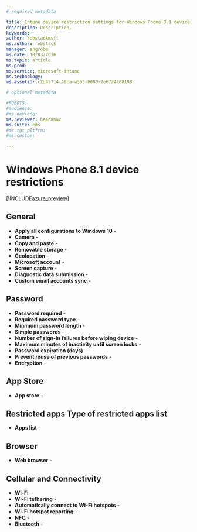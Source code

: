```yaml
---
# required metadata

title: Intune device restriction settings for Windows Phone 8.1 devices | Microsoft Docs
description: Description.
keywords:
author: robstackmsft
ms.author: robstack
manager: angrobe
ms.date: 10/03/2016
ms.topic: article
ms.prod:
ms.service: microsoft-intune
ms.technology:
ms.assetid: c2d42714-49ca-43b3-b080-2e67a4268198

# optional metadata

#ROBOTS:
#audience:
#ms.devlang:
ms.reviewer: heenamac
ms.suite: ems
#ms.tgt_pltfrm:
#ms.custom:

---
```


# Windows Phone 8.1 device restrictions

[!INCLUDE[azure_preview](../includes/azure_preview.md)]

## General	
- 	**Apply all configurations to Windows 10** - 	
- 	**Camera** - 	
- 	**Copy and paste** - 	
- 	**Removable storage** - 	
- 	**Geolocation** - 	
- 	**Microsoft account** - 	
- 	**Screen capture** - 	
- 	**Diagnostic data submission** - 	
- 	**Custom email accounts sync** - 	
## Password
- 	**Password required** - 	
- 	**Required password type** - 	
- 	**Minimum password length** - 	
- 	**Simple passwords** - 	
- 	**Number of sign-in failures before wiping device** - 	
- 	**Maximum minutes of inactivity until screen locks** - 	
- 	**Password expiration (days)** - 	
- 	**Prevent reuse of previous passwords** - 	
- 	**Encryption** - 	
## App Store
- 	**App store** - 	
## Restricted apps	Type of restricted apps list	
- 	**Apps list** - 	
## Browser
- 	**Web browser** - 	
## Cellular and Connectivity	
- 	**Wi-Fi** - 
- 	**Wi-Fi tethering** - 	
- 	**Automatically connect to Wi-Fi hotspots** - 	
- 	**Wi-Fi hotspot reporting** - 	
- 	**NFC** - 	
- 	**Bluetooth** - 	
